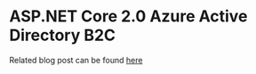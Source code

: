 # ASP.NET Core 2.0 Azure Active Directory B2C

Related blog post can be found [here](http://codereform.com/blog/post/asp-net-core-2-0-authentication-with-azure-active-directory-b2c/)
